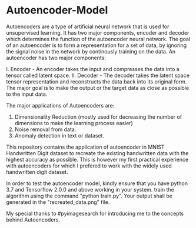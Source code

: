 # Autoencoder-Model

Autoencoders are a type of artificial neural network that is used for unsupervised learning. It has two major components, encoder and decoder which determines the function of the autoencoder neural network. The goal of an autoencoder is to form a representation for a set of data, by ignoring the signal noise in the network by continously training on the data. An autoencoder has two major components:

I. Encoder - An encoder takes the input and compresses the data into a tensor called latent space.
II. Decoder - The decoder takes the latent space tensor representation and reconstructs the data back into its original form. The major goal is to make the output or the target data as close as possible to the input data.

The major applications of Autoencoders are:
1. Dimensionality Reduction (mostly used for decreasing the number of dimensions to make the learning process easier)
2. Noise removal from data.
3. Anomaly detection in text or dataset.

This repository contains the application of autoencoder in MNIST Handwritten Digit dataset to recreate the existing handwritten data with the highest accuracy as possible. This is however my first practical experience with autoencoders for which I prefered to work with the widely used handwritten digit dataset.

In order to test the autoencoder model, kindly ensure that you have python 3.7 and Tensorflow 2.0.0 and above working in your system.
train the algorithm using the command "python train.py". Your output shall be generated in the "recreated_data.png" file.

My special thanks to #pyimagesearch for introducing me to the concepts behind Autoencoders.
